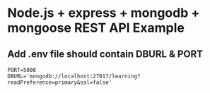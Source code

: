 # Node.js + express + mongodb + mongoose REST API Example

## Add .env file should contain DBURL & PORT
    PORT=5000
    DBURL='mongodb://localhost:27017/learning?readPreference=primary&ssl=false'

